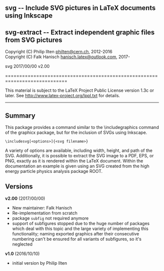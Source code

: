 
 svg         -- Include SVG pictures in LaTeX documents using Inkscape
----------------------------------------------------------------------------
 svg-extract -- Extract independent graphic files from SVG pictures
----------------------------------------------------------------------------

 Copyright (C) Philip Ilten <philten@cern.ch>,  2012-2016  
 Copyright (C) Falk Hanisch <hanisch.latex@outlook.com>, 2017-

 svg 2017/00/00 v2.00

============================================================================

 This material is subject to the LaTeX Project Public License version 1.3c 
 or later. See http://www.latex-project.org/lppl.txt for details.

----------------------------------------------------------------------------

Summary
-------

This package provides a command similar to the \includegraphics command of the 
graphicx package, but for the inclusion of SVGs using Inkscape.

    \includesvg[<options>]{<svg filename>}

A variety of options are available, including width, height, and path of the 
SVG. Additionally, it is possible to extract the SVG image to a PDF, EPS, or 
PNG, exactly as it is rendered within the LaTeX document. Within the
documentation an example is given using an SVG created from the high energy
particle physics analysis package ROOT.

Versions
--------

**v2.00** (2017/00/00)
+ New maintainer: Falk Hanisch
+ Re-implementation from scratch
+ package `subfig` not required anymore
+ support of subfigures stopped due to the huge number of packages which deal 
  with this topic and the large variety of implementing this functionality; 
  naming exported graphics after their consecutive numbering can't be ensured
  for all variants of subfigures, so it's neglected


**v1.0** (2016/10/10)
+ initial version by Philip Ilten
